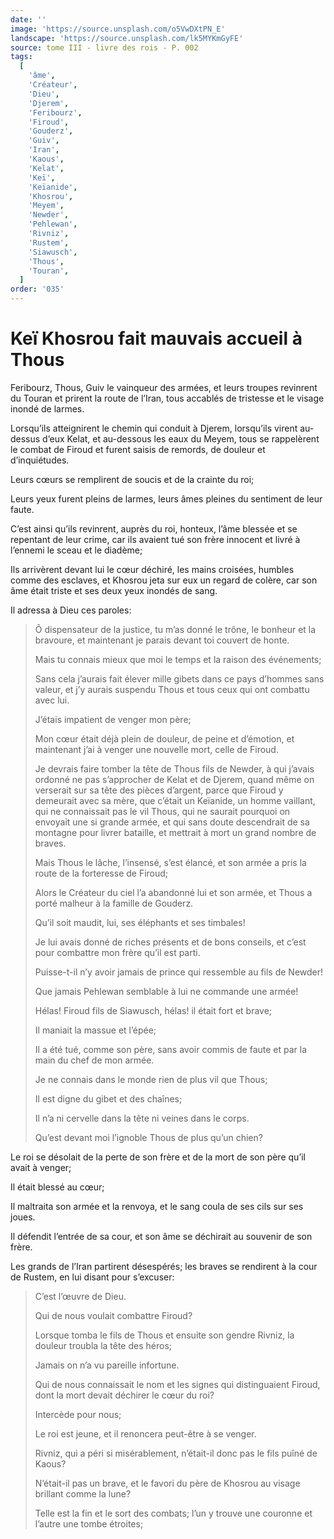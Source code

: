 ```yaml
---
date: ''
image: 'https://source.unsplash.com/o5VwDXtPN_E'
landscape: 'https://source.unsplash.com/lk5MYKmGyFE'
source: tome III - livre des rois - P. 002
tags:
  [
    'âme',
    'Créateur',
    'Dieu',
    'Djerem',
    'Feribourz',
    'Firoud',
    'Gouderz',
    'Guiv',
    'Iran',
    'Kaous',
    'Kelat',
    'Keï',
    'Keïanide',
    'Khosrou',
    'Meyem',
    'Newder',
    'Pehlewan',
    'Rivniz',
    'Rustem',
    'Siawusch',
    'Thous',
    'Touran',
  ]
order: '035'
---
```


# Keï Khosrou fait mauvais accueil à Thous

Feribourz, Thous, Guiv le vainqueur des armées, et leurs troupes revinrent du Touran et prirent la route de l’Iran, tous accablés de tristesse et le visage inondé de larmes.

Lorsqu’ils atteignirent le chemin qui conduit à Djerem, lorsqu’ils virent au-dessus d’eux Kelat, et au-dessous les eaux du Meyem, tous se rappelèrent le combat de Firoud et furent saisis de remords, de douleur et d’inquiétudes.

Leurs cœurs se remplirent de soucis et de la crainte du roi;

Leurs yeux furent pleins de larmes, leurs âmes pleines du sentiment de leur faute.

C’est ainsi qu’ils revinrent, auprès du roi, honteux, l’âme blessée et se repentant de leur crime, car ils avaient tué son frère innocent et livré à l’ennemi le sceau et le diadème;

Ils arrivèrent devant lui le cœur déchiré, les mains croisées, humbles comme des esclaves, et Khosrou jeta sur eux un regard de colère, car son âme était triste et ses deux yeux inondés de sang.

Il adressa à Dieu ces paroles:

> Ô dispensateur de la justice, tu m’as donné le trône, le bonheur et la bravoure, et maintenant je parais devant toi couvert de honte.
>
> Mais tu connais mieux que moi le temps et la raison des événements;
>
> Sans cela j’aurais fait élever mille gibets dans ce pays d’hommes sans valeur, et j’y aurais suspendu Thous et tous ceux qui ont combattu avec lui.
>
> J’étais impatient de venger mon père;
>
> Mon cœur était déjà plein de douleur, de peine et d’émotion, et maintenant j’ai à venger une nouvelle mort, celle de Firoud.
>
> Je devrais faire tomber la tête de Thous fils de Newder, à qui j’avais ordonné ne pas s’approcher de Kelat et de Djerem, quand même on verserait sur sa tête des pièces d’argent, parce que Firoud y demeurait avec sa mère, que c’était un Keïanide, un homme vaillant, qui ne connaissait pas le vil Thous, qui ne saurait pourquoi on envoyait une si grande armée, et qui sans doute descendrait de sa montagne pour livrer bataille, et mettrait à mort un grand nombre de braves.
>
> Mais Thous le lâche, l’insensé, s’est élancé, et son armée a pris la route de la forteresse de Firoud;
>
> Alors le Créateur du ciel l’a abandonné lui et son armée, et Thous a porté malheur à la famille de Gouderz.
>
> Qu’il soit maudit, lui, ses éléphants et ses timbales!
>
> Je lui avais donné de riches présents et de bons conseils, et c’est pour combattre mon frère qu’il est parti.
>
> Puisse-t-il n’y avoir jamais de prince qui ressemble au fils de Newder!
>
> Que jamais Pehlewan semblable à lui ne commande une armée!
>
> Hélas! Firoud fils de Siawusch, hélas! il était fort et brave;
>
> Il maniait la massue et l’épée;
>
> Il a été tué, comme son père, sans avoir commis de faute et par la main du chef de mon armée.
>
> Je ne connais dans le monde rien de plus vil que Thous;
>
> Il est digne du gibet et des chaînes;
>
> Il n’a ni cervelle dans la tête ni veines dans le corps.
>
> Qu’est devant moi l’ignoble Thous de plus qu’un chien?

Le roi se désolait de la perte de son frère et de la mort de son père qu’il avait à venger;

Il était blessé au cœur;

Il maltraita son armée et la renvoya, et le sang coula de ses cils sur ses joues.

Il défendit l’entrée de sa cour, et son âme se déchirait au souvenir de son frère.

Les grands de l’Iran partirent désespérés; les braves se rendirent à la cour de Rustem, en lui disant pour s’excuser:

> C’est l’œuvre de Dieu.
>
> Qui de nous voulait combattre Firoud?
>
> Lorsque tomba le fils de Thous et ensuite son gendre Rivniz, la douleur troubla la tête des héros;
>
> Jamais on n’a vu pareille infortune.
>
> Qui de nous connaissait le nom et les signes qui distinguaient Firoud, dont la mort devait déchirer le cœur du roi?
>
> Intercède pour nous;
>
> Le roi est jeune, et il renoncera peut-être à se venger.
>
> Rivniz, qui a péri si misérablement, n’était-il donc pas le fils puîné de Kaous?
>
> N’était-il pas un brave, et le favori du père de Khosrou au visage brillant comme la lune?
>
> Telle est la fin et le sort des combats; l’un y trouve une couronne et l’autre une tombe étroites;
